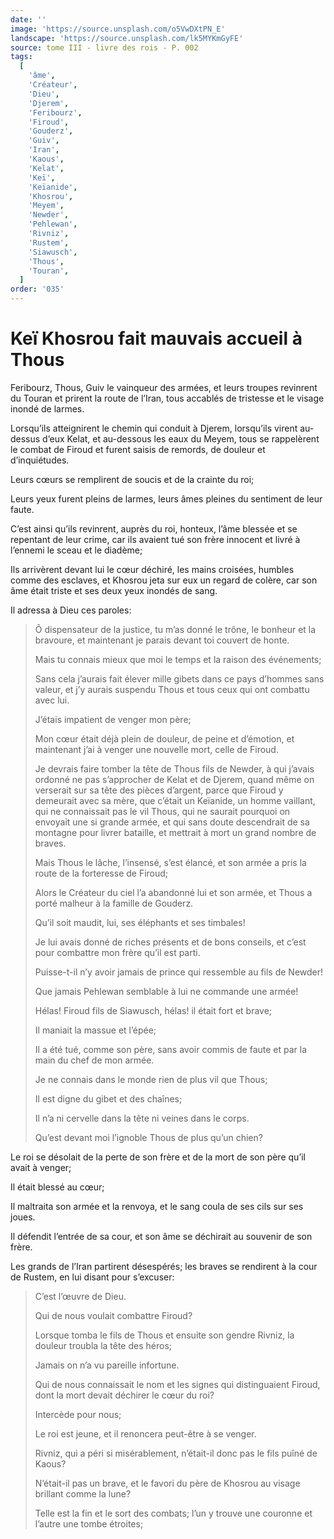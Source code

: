 ```yaml
---
date: ''
image: 'https://source.unsplash.com/o5VwDXtPN_E'
landscape: 'https://source.unsplash.com/lk5MYKmGyFE'
source: tome III - livre des rois - P. 002
tags:
  [
    'âme',
    'Créateur',
    'Dieu',
    'Djerem',
    'Feribourz',
    'Firoud',
    'Gouderz',
    'Guiv',
    'Iran',
    'Kaous',
    'Kelat',
    'Keï',
    'Keïanide',
    'Khosrou',
    'Meyem',
    'Newder',
    'Pehlewan',
    'Rivniz',
    'Rustem',
    'Siawusch',
    'Thous',
    'Touran',
  ]
order: '035'
---
```


# Keï Khosrou fait mauvais accueil à Thous

Feribourz, Thous, Guiv le vainqueur des armées, et leurs troupes revinrent du Touran et prirent la route de l’Iran, tous accablés de tristesse et le visage inondé de larmes.

Lorsqu’ils atteignirent le chemin qui conduit à Djerem, lorsqu’ils virent au-dessus d’eux Kelat, et au-dessous les eaux du Meyem, tous se rappelèrent le combat de Firoud et furent saisis de remords, de douleur et d’inquiétudes.

Leurs cœurs se remplirent de soucis et de la crainte du roi;

Leurs yeux furent pleins de larmes, leurs âmes pleines du sentiment de leur faute.

C’est ainsi qu’ils revinrent, auprès du roi, honteux, l’âme blessée et se repentant de leur crime, car ils avaient tué son frère innocent et livré à l’ennemi le sceau et le diadème;

Ils arrivèrent devant lui le cœur déchiré, les mains croisées, humbles comme des esclaves, et Khosrou jeta sur eux un regard de colère, car son âme était triste et ses deux yeux inondés de sang.

Il adressa à Dieu ces paroles:

> Ô dispensateur de la justice, tu m’as donné le trône, le bonheur et la bravoure, et maintenant je parais devant toi couvert de honte.
>
> Mais tu connais mieux que moi le temps et la raison des événements;
>
> Sans cela j’aurais fait élever mille gibets dans ce pays d’hommes sans valeur, et j’y aurais suspendu Thous et tous ceux qui ont combattu avec lui.
>
> J’étais impatient de venger mon père;
>
> Mon cœur était déjà plein de douleur, de peine et d’émotion, et maintenant j’ai à venger une nouvelle mort, celle de Firoud.
>
> Je devrais faire tomber la tête de Thous fils de Newder, à qui j’avais ordonné ne pas s’approcher de Kelat et de Djerem, quand même on verserait sur sa tête des pièces d’argent, parce que Firoud y demeurait avec sa mère, que c’était un Keïanide, un homme vaillant, qui ne connaissait pas le vil Thous, qui ne saurait pourquoi on envoyait une si grande armée, et qui sans doute descendrait de sa montagne pour livrer bataille, et mettrait à mort un grand nombre de braves.
>
> Mais Thous le lâche, l’insensé, s’est élancé, et son armée a pris la route de la forteresse de Firoud;
>
> Alors le Créateur du ciel l’a abandonné lui et son armée, et Thous a porté malheur à la famille de Gouderz.
>
> Qu’il soit maudit, lui, ses éléphants et ses timbales!
>
> Je lui avais donné de riches présents et de bons conseils, et c’est pour combattre mon frère qu’il est parti.
>
> Puisse-t-il n’y avoir jamais de prince qui ressemble au fils de Newder!
>
> Que jamais Pehlewan semblable à lui ne commande une armée!
>
> Hélas! Firoud fils de Siawusch, hélas! il était fort et brave;
>
> Il maniait la massue et l’épée;
>
> Il a été tué, comme son père, sans avoir commis de faute et par la main du chef de mon armée.
>
> Je ne connais dans le monde rien de plus vil que Thous;
>
> Il est digne du gibet et des chaînes;
>
> Il n’a ni cervelle dans la tête ni veines dans le corps.
>
> Qu’est devant moi l’ignoble Thous de plus qu’un chien?

Le roi se désolait de la perte de son frère et de la mort de son père qu’il avait à venger;

Il était blessé au cœur;

Il maltraita son armée et la renvoya, et le sang coula de ses cils sur ses joues.

Il défendit l’entrée de sa cour, et son âme se déchirait au souvenir de son frère.

Les grands de l’Iran partirent désespérés; les braves se rendirent à la cour de Rustem, en lui disant pour s’excuser:

> C’est l’œuvre de Dieu.
>
> Qui de nous voulait combattre Firoud?
>
> Lorsque tomba le fils de Thous et ensuite son gendre Rivniz, la douleur troubla la tête des héros;
>
> Jamais on n’a vu pareille infortune.
>
> Qui de nous connaissait le nom et les signes qui distinguaient Firoud, dont la mort devait déchirer le cœur du roi?
>
> Intercède pour nous;
>
> Le roi est jeune, et il renoncera peut-être à se venger.
>
> Rivniz, qui a péri si misérablement, n’était-il donc pas le fils puîné de Kaous?
>
> N’était-il pas un brave, et le favori du père de Khosrou au visage brillant comme la lune?
>
> Telle est la fin et le sort des combats; l’un y trouve une couronne et l’autre une tombe étroites;
